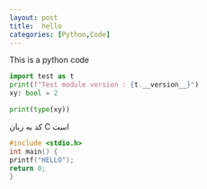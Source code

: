 ```yaml
---
layout: post
title:  hello
categories: [Python,Code]
---
```


This is a python code

```python
import test as t
print(f"Test module version : {t.__version__}")
xy: bool = 2

print(type(xy))
```

کد به زبان C است

```c
#include <stdio.h>
int main() {
printf("HELLO");
return 0;
}
```